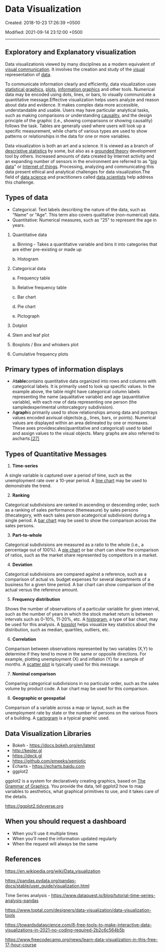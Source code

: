 # Data Visualization

Created: 2018-10-23 17:26:39 +0500

Modified: 2021-09-14 23:12:00 +0500

---

## Exploratory and Explanatory visualization

Data visualizationis viewed by many disciplines as a modern equivalent of [visual communication](https://en.wikipedia.org/wiki/Visual_communication). It involves the creation and study of the [visual](https://en.wikipedia.org/wiki/Visual_system) representation of [data](https://en.wikipedia.org/wiki/Data).

To communicate information clearly and efficiently, data visualization uses [statistical graphics](https://en.wikipedia.org/wiki/Statistical_graphics), [plots](https://en.wikipedia.org/wiki/Plot_(graphics)), [information graphics](https://en.wikipedia.org/wiki/Infographic) and other tools. Numerical data may be encoded using dots, lines, or bars, to visually communicate a quantitative message.Effective visualization helps users analyze and reason about data and evidence. It makes complex data more accessible, understandable and usable. Users may have particular analytical tasks, such as making comparisons or understanding [causality](https://en.wikipedia.org/wiki/Causality), and the design principle of the graphic (i.e., showing comparisons or showing causality) follows the task. Tables are generally used where users will look up a specific measurement, while charts of various types are used to show patterns or relationships in the data for one or more variables.

Data visualization is both an art and a science. It is viewed as a branch of [descriptive statistics](https://en.wikipedia.org/wiki/Descriptive_statistics) by some, but also as a [grounded theory](https://en.wikipedia.org/wiki/Grounded_theory) development tool by others. Increased amounts of data created by Internet activity and an expanding number of sensors in the environment are referred to as "[big data](https://en.wikipedia.org/wiki/Big_data)" or [Internet of things](https://en.wikipedia.org/wiki/Internet_of_things). Processing, analyzing and communicating this data present ethical and analytical challenges for data visualization.The field of [data science](https://en.wikipedia.org/wiki/Data_science) and practitioners called [data scientists](https://en.wikipedia.org/wiki/Data_scientists) help address this challenge.

## Types of data

- Categorical: Text labels describing the nature of the data, such as "Name" or "Age". This term also covers qualitative (non-numerical) data.
- Quantitative: Numerical measures, such as "25" to represent the age in years.

1. Quantitative data

    a.  Binning - Takes a quantitative variable and bins it into categories that are either pre-existing or made up

    b.  Histogram

2. Categorical data

    a.  Frequency table

    b.  Relative frequency table

    c.  Bar chart

    d.  Pie chart

    e.  Pictograph

3. Dotplot

4. Stem and leaf plot

5. Boxplots / Box and whiskers plot

6. Cumulative frequency plots

## Primary types of information displays

- A**table**contains quantitative data organized into rows and columns with categorical labels. It is primarily used to look up specific values. In the example above, the table might have categorical column labels representing the name (aqualitative variable) and age (aquantitative variable), with each row of data representing one person (the sampledexperimental unitorcategory subdivision).
- A**graph**is primarily used to show relationships among data and portrays values encoded asvisual objects(e.g., lines, bars, or points). Numerical values are displayed within an area delineated by one or moreaxes. These axes providescales(quantitative and categorical) used to label and assign values to the visual objects. Many graphs are also referred to ascharts.[[27]](https://en.wikipedia.org/wiki/Data_visualization#cite_note-27)

## Types of Quantitative Messages

1. **Time-series**

A single variable is captured over a period of time, such as the unemployment rate over a 10-year period. A [line chart](https://en.wikipedia.org/wiki/Line_chart) may be used to demonstrate the trend.

2. **Ranking**

Categorical subdivisions are ranked in ascending or descending order, such as a ranking of sales performance (themeasure) by sales persons (thecategory, with each sales person acategorical subdivision) during a single period. A [bar chart](https://en.wikipedia.org/wiki/Bar_chart) may be used to show the comparison across the sales persons.

3. **Part-to-whole**

Categorical subdivisions are measured as a ratio to the whole (i.e., a percentage out of 100%). A [pie chart](https://en.wikipedia.org/wiki/Pie_chart) or bar chart can show the comparison of ratios, such as the market share represented by competitors in a market.

4. **Deviation**

Categorical subdivisions are compared against a reference, such as a comparison of actual vs. budget expenses for several departments of a business for a given time period. A bar chart can show comparison of the actual versus the reference amount.

5. **Frequency distribution**

Shows the number of observations of a particular variable for given interval, such as the number of years in which the stock market return is between intervals such as 0-10%, 11-20%, etc. A [histogram](https://en.wikipedia.org/wiki/Histogram), a type of bar chart, may be used for this analysis. A [boxplot](https://en.wikipedia.org/wiki/Boxplot) helps visualize key statistics about the distribution, such as median, quartiles, outliers, etc.

6. **Correlation**

Comparison between observations represented by two variables (X,Y) to determine if they tend to move in the same or opposite directions. For example, plotting unemployment (X) and inflation (Y) for a sample of months. A [scatter plot](https://en.wikipedia.org/wiki/Scatter_plot) is typically used for this message.

7. **Nominal comparison**

Comparing categorical subdivisions in no particular order, such as the sales volume by product code. A bar chart may be used for this comparison.

8. **Geographic or geospatial**

Comparison of a variable across a map or layout, such as the unemployment rate by state or the number of persons on the various floors of a building. A [cartogram](https://en.wikipedia.org/wiki/Cartogram) is a typical graphic used.

## Data Visualization Libraries

- Bokeh - <https://docs.bokeh.org/en/latest>
- <http://kepler.gl>
- <https://deck.gl>
- <https://github.com/emeeks/semiotic>
- Echarts - <https://echarts.baidu.com>
- ggplot2

ggplot2 is a system for declaratively creating graphics, based on [The Grammar of Graphics](http://amzn.to/2ef1eWp). You provide the data, tell ggplot2 how to map variables to aesthetics, what graphical primitives to use, and it takes care of the details.

<https://ggplot2.tidyverse.org>

## When you should request a dashboard

- When you'll use it multiple times
- When you'll need the information updated regularly
- When the request will always be the same

## References

<https://en.wikipedia.org/wiki/Data_visualization>

<https://pandas.pydata.org/pandas-docs/stable/user_guide/visualization.html>

Time Series analysis - <https://www.dataquest.io/blog/tutorial-time-series-analysis-pandas>

<https://www.toptal.com/designers/data-visualization/data-visualization-tools>

<https://towardsdatascience.com/8-free-tools-to-make-interactive-data-visualizations-in-2021-no-coding-required-2b2c6c564b5b>

<https://www.freecodecamp.org/news/learn-data-visualization-in-this-free-17-hour-course>
